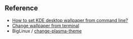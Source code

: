 


## Reference

* [How to set KDE desktop wallpaper from command line?](https://superuser.com/questions/488232/how-to-set-kde-desktop-wallpaper-from-command-line)
* [Change wallpaper from terminal](https://www.reddit.com/r/kde/comments/65pmhj/change_wallpaper_from_terminal/)
* BigLinux / [change-plasma-theme](https://github.com/biglinux/biglinux-session-and-themes/blob/main/usr/bin/change-plasma-theme#L32)
